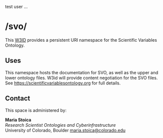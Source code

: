 test user ...

# /svo/
This [W3ID](https://w3id.org) provides a persistent URI namespace for the Scientific Variables Ontology.

## Uses
This namespace hosts the documentation for SVO, as well as the upper and lower ontology files. W3id will provide content negotiation for the SVO files. See <https://scientificvariablesontology.org> for full details.

## Contact
This space is administered by:  

**Maria Stoica**  
*Research Scientist*
*Ontologies and Cyberinfrastructure*  
University of Colorado, Boulder
<maria.stoica@colorado.edu>  
